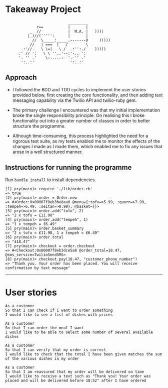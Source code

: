 Takeaway Project
==================
```
                            _________
              r==           |       |
           _  //            |  M.A. |   ))))
          |_)//(''''':      |       |
            //  \_____:_____.-------D     )))))
           //   | ===  |   /        \
       .:'//.   \ \=|   \ /  .:'':./    )))))
      :' // ':   \ \ ''..'--:'-.. ':
      '. '' .'    \:.....:--'.-'' .'
       ':..:'                ':..:'

 ```

Approach
-------

* I followed the BDD and TDD cycles to implement the user stories provided below, first creating the core functionality, and then adding text messaging capability via the Twilio API and twilio-ruby gem.

* The primary challenge I encountered was that my initial implementation broke the single responsibility principle. On realising this I broke functionality out into a greater number of classes in order to better structure the programme.

* Although time-consuming, this process highlighted the need for a rigorous test suite, as my tests enabled me to monitor the effects of the changes I made as I made them, which enabled me to fix any issues that arose in a well structured manner.

Instructions for running the programme
------

Run ```bundle install``` to install dependencies. 

```
[1] pry(main)> require './lib/order.rb'
=> true
[2] pry(main)> order = Order.new
=> #<Order:0x00007f8eb3be8ea0 @menu={:tofu=>5.99, :quorn=>7.99, :tempeh=>6.49, :seitan=>8.99}, @basket={}>
[3] pry(main)> order.add("tofu", 2)
=> "2 x tofu = £11.98"
[4] pry(main)> order.add("tempeh", 1)
=> "1 x tempeh = £6.49"
[5] pry(main)> order.basket_summary
=> "2 x tofu = £11.98, 1 x tempeh = £6.49"
[6] pry(main)> order.total
=> "£18.47"
[7] pry(main)> checkout = order.checkout
=> #<Checkout:0x00007f8eb3dce5a8 @order_total=18.47, @sms_service=TwilioSendSMS>
[8] pry(main)> checkout.pay(18.47, "customer_phone_number")
=> "Thank you. Your order has been placed. You will receive confirmation by text message"
```

______

User stories
======

```
As a customer
So that I can check if I want to order something
I would like to see a list of dishes with prices

As a customer
So that I can order the meal I want
I would like to be able to select some number of several available dishes

As a customer
So that I can verify that my order is correct
I would like to check that the total I have been given matches the sum of the various dishes in my order

As a customer
So that I am reassured that my order will be delivered on time
I would like to receive a text such as "Thank you! Your order was placed and will be delivered before 18:52" after I have ordered
```
